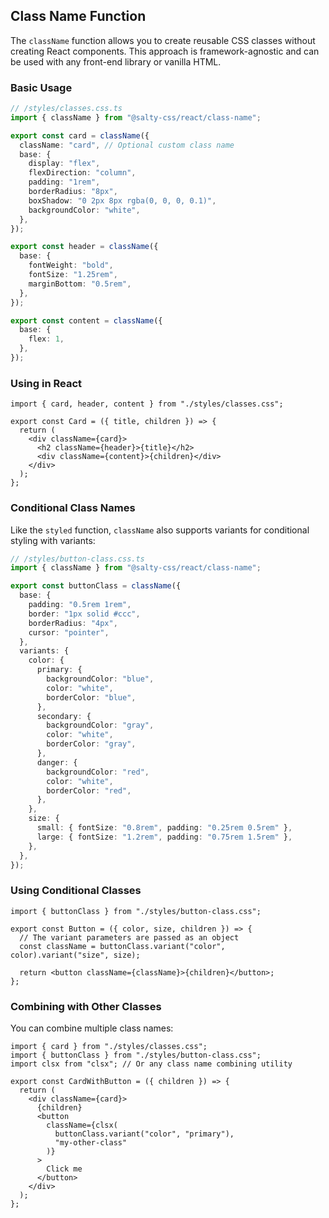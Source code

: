 ## Class Name Function

The `className` function allows you to create reusable CSS classes without creating React components. This approach is framework-agnostic and can be used with any front-end library or vanilla HTML.

### Basic Usage

```ts
// /styles/classes.css.ts
import { className } from "@salty-css/react/class-name";

export const card = className({
  className: "card", // Optional custom class name
  base: {
    display: "flex",
    flexDirection: "column",
    padding: "1rem",
    borderRadius: "8px",
    boxShadow: "0 2px 8px rgba(0, 0, 0, 0.1)",
    backgroundColor: "white",
  },
});

export const header = className({
  base: {
    fontWeight: "bold",
    fontSize: "1.25rem",
    marginBottom: "0.5rem",
  },
});

export const content = className({
  base: {
    flex: 1,
  },
});
```

### Using in React

```tsx
import { card, header, content } from "./styles/classes.css";

export const Card = ({ title, children }) => {
  return (
    <div className={card}>
      <h2 className={header}>{title}</h2>
      <div className={content}>{children}</div>
    </div>
  );
};
```

### Conditional Class Names

Like the `styled` function, `className` also supports variants for conditional styling with variants:

```ts
// /styles/button-class.css.ts
import { className } from "@salty-css/react/class-name";

export const buttonClass = className({
  base: {
    padding: "0.5rem 1rem",
    border: "1px solid #ccc",
    borderRadius: "4px",
    cursor: "pointer",
  },
  variants: {
    color: {
      primary: {
        backgroundColor: "blue",
        color: "white",
        borderColor: "blue",
      },
      secondary: {
        backgroundColor: "gray",
        color: "white",
        borderColor: "gray",
      },
      danger: {
        backgroundColor: "red",
        color: "white",
        borderColor: "red",
      },
    },
    size: {
      small: { fontSize: "0.8rem", padding: "0.25rem 0.5rem" },
      large: { fontSize: "1.2rem", padding: "0.75rem 1.5rem" },
    },
  },
});
```

### Using Conditional Classes

```tsx
import { buttonClass } from "./styles/button-class.css";

export const Button = ({ color, size, children }) => {
  // The variant parameters are passed as an object
  const className = buttonClass.variant("color", color).variant("size", size);

  return <button className={className}>{children}</button>;
};
```

### Combining with Other Classes

You can combine multiple class names:

```tsx
import { card } from "./styles/classes.css";
import { buttonClass } from "./styles/button-class.css";
import clsx from "clsx"; // Or any class name combining utility

export const CardWithButton = ({ children }) => {
  return (
    <div className={card}>
      {children}
      <button
        className={clsx(
          buttonClass.variant("color", "primary"),
          "my-other-class"
        )}
      >
        Click me
      </button>
    </div>
  );
};
```
